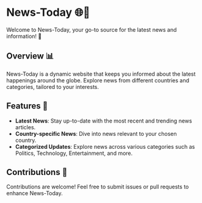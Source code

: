 # News-Today 🌐📰
Welcome to News-Today, your go-to source for the latest news and information! 🚀

## Overview 📊
News-Today is a dynamic website that keeps you informed about the latest happenings around the globe. Explore news from different countries and categories, tailored to your interests.

## Features 🌟
- **Latest News**: Stay up-to-date with the most recent and trending news articles.
- **Country-specific News**: Dive into news relevant to your chosen country.
- **Categorized Updates**: Explore news across various categories such as Politics, Technology, Entertainment, and more.

## Contributions 🤝
Contributions are welcome! Feel free to submit issues or pull requests to enhance News-Today.
